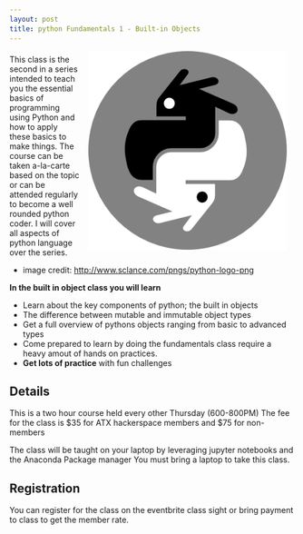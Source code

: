 ```yaml
---
layout: post
title: python Fundamentals 1 - Built-in Objects 
---
```

<p>
<img style="padding: 0 15px; float: right
;" src="https://github.com/creatingsapien/pythonforhominids/blob/gh-pages/img/python_logo_png_1124609sclance.png" width="350"/ >
</p>
<p style="margin-top: 20px;"> </p>
<p>This class is the second in a series intended to teach you the essential basics of programming using Python and how to apply these basics to make things. The course can be taken a-la-carte based on the topic or can be attended regularly to become a well rounded python coder. I will cover all aspects of python language over the series. </p>

* image credit: http://www.sclance.com/pngs/python-logo-png

**In the built in object class you will learn** 

* Learn about the key components of python; the built in objects
* The difference between mutable and immutable object types 
* Get a full overview of pythons objects ranging from basic to advanced types 
* Come prepared to learn by doing the fundamentals class require a heavy amout of hands on practices.
* **Get lots of practice** with fun challenges


## Details

This is a two hour course held every other Thursday (600-800PM)
The fee for the class is $35 for ATX hackerspace members and $75 for non-members

The class will be taught on your laptop by leveraging jupyter notebooks and the Anaconda Package manager
You must bring a laptop to take this class.

## Registration
You can register for the class on the eventbrite class sight or bring payment to class to get the member rate.
